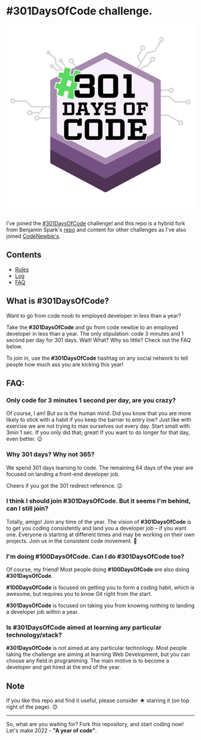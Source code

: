 # #301DaysOfCode challenge.

![#301DaysOfCode logo](./301DaysOfCode-Badges/301days%20logo-08.jpg)

I've joined the [#301DaysOfCode](https://301daysofcode.com/) challenge! and this repo is a hybrid fork from Benjamin Spark's [repo](https://github.com/benja[minspak/301-Days-Of-Code) and content for other challenges as I've also joined [CodeNewbie's](https://community.codenewbie.org/cnc2022).

## Contents
* [Rules](rules.md)
* [Log](log.md)
* [FAQ](https://github.com/AdrianSkar/301_days_of_code#faq)

## What is #301DaysOfCode?
Want to go from code noob to employed developer in less than a year?

Take the **#301DaysOfCode** and go from code newbie to an employed developer in less than a year. The only stipulation: code 3 minutes and 1 second per day for 301 days. Wait! What? Why so little? Check out the FAQ below.

To join in, use the **#301DaysOfCode** hashtag on any social network to tell people how much ass you are kicking this year!

## FAQ:

### Only code for 3 minutes 1 second per day, are you crazy?

Of course, I am! But so is the human mind. Did you know that you are more likely to stick with a habit if you keep the barrier to entry low? Just like with exercise we are not trying to max ourselves out every day. Start small with 3min 1 sec. If you only did that; great! If you want to do longer for that day, even better. 😉

### Why 301 days? Why not 365?

We spend 301 days learning to code. The remaining 64 days of the year are focused on landing a front-end developer job.

Cheers if you got the 301 redirect reference. 😉

### I think I should join #301DaysOfCode. But it seems I'm behind, can I still join?

Totally, amigo! Join any time of the year. The vision of **#301DaysOfCode** is to get you coding consistently and land you a developer job – if you want one. Everyone is starting at different times and may be working on their own projects. Join us in the consistent code movement. 🙂

### I'm doing #100DaysOfCode. Can I do #301DaysOfCode too?

Of course, my friend! Most people doing **#100DaysOfCode** are also doing **#301DaysOfCode**.

**#100DaysOfCode** is focused on getting you to form a coding habit, which is awesome, but requires you to know Git right from the start.

**#301DaysOfCode** is focused on taking you from knowing nothing to landing a developer job within a year.

### Is #301DaysOfCode aimed at learning any particular technology/stack?

**#301DaysOfCode** is not aimed at any particular technology. Most people taking the challenge are aiming at learning Web Development, but you can choose any field in programming. The main motive is to become a developer and get hired at the end of the year.

## Note
If you like this repo and find it useful, please consider &#9733; starring it (on top right of the page). :blush:

---

So, what are you waiting for? Fork this repository, and start coding now! Let's make 2022 - **"A year of code"**.
